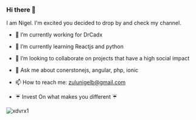 ### Hi there 👋

I am Nigel. I'm excited you decided to drop by and check my channel.

- 🔭 I’m currently working for DrCadx
- 🌱 I’m currently learning Reactjs and python 
- 👯 I’m looking to collaborate on projects that have a high social impact
- 💬 Ask me about conerstonejs, angular, php, ionic
- 📫 How to reach me: zulunigelb@gmail.com

- ☔ Invest On what makes you different ☔

<p align="left"> 
  <img src="https://komarev.com/ghpvc/?username=nigelreign&label=MY+PROFILE+VIEWS" alt="xdvrx1" /> <a href="https://xdvrx1.github.io/"></a>
</p>
